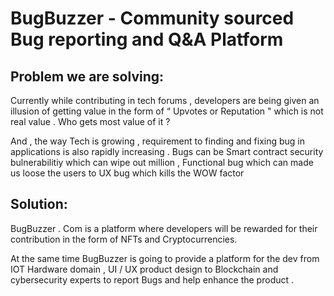 # BugBuzzer - Community sourced Bug reporting and Q&A Platform

## Problem we are solving:

Currently while contributing in tech forums , developers are being given an illusion
of getting value in the form of “ Upvotes or Reputation " which is not real value . Who
gets most value of it ?

And , the way Tech is growing , requirement to finding and fixing bug in applications
is also rapidly increasing . Bugs can be Smart contract security bulnerabilitiy which
can wipe out million , Functional bug which can made us loose the users to UX bug
which kills the WOW factor


## Solution:

BugBuzzer . Com is a platform where developers will be rewarded for their
contribution in the form of NFTs and Cryptocurrencies.


At the same time BugBuzzer is going to provide a platform for the dev from IOT
Hardware domain , UI / UX product design to Blockchain and cybersecurity experts to
report Bugs and help enhance the product .
